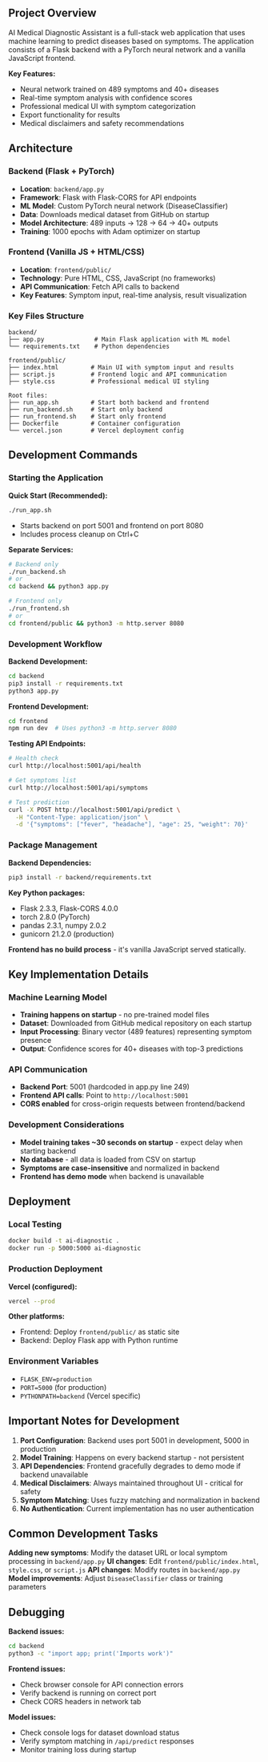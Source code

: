 ## Project Overview

AI Medical Diagnostic Assistant is a full-stack web application that uses machine learning to predict diseases based on symptoms. The application consists of a Flask backend with a PyTorch neural network and a vanilla JavaScript frontend.

**Key Features:**
- Neural network trained on 489 symptoms and 40+ diseases
- Real-time symptom analysis with confidence scores
- Professional medical UI with symptom categorization
- Export functionality for results
- Medical disclaimers and safety recommendations

## Architecture

### Backend (Flask + PyTorch)
- **Location**: `backend/app.py`
- **Framework**: Flask with Flask-CORS for API endpoints
- **ML Model**: Custom PyTorch neural network (DiseaseClassifier)
- **Data**: Downloads medical dataset from GitHub on startup
- **Model Architecture**: 489 inputs → 128 → 64 → 40+ outputs
- **Training**: 1000 epochs with Adam optimizer on startup

### Frontend (Vanilla JS + HTML/CSS)
- **Location**: `frontend/public/`
- **Technology**: Pure HTML, CSS, JavaScript (no frameworks)
- **API Communication**: Fetch API calls to backend
- **Key Features**: Symptom input, real-time analysis, result visualization

### Key Files Structure
```
backend/
├── app.py              # Main Flask application with ML model
└── requirements.txt    # Python dependencies

frontend/public/
├── index.html         # Main UI with symptom input and results
├── script.js          # Frontend logic and API communication  
├── style.css          # Professional medical UI styling

Root files:
├── run_app.sh         # Start both backend and frontend
├── run_backend.sh     # Start only backend
├── run_frontend.sh    # Start only frontend
├── Dockerfile         # Container configuration
└── vercel.json        # Vercel deployment config
```

## Development Commands

### Starting the Application

**Quick Start (Recommended):**
```bash
./run_app.sh
```
- Starts backend on port 5001 and frontend on port 8080
- Includes process cleanup on Ctrl+C

**Separate Services:**
```bash
# Backend only
./run_backend.sh
# or
cd backend && python3 app.py

# Frontend only  
./run_frontend.sh
# or
cd frontend/public && python3 -m http.server 8080
```

### Development Workflow

**Backend Development:**
```bash
cd backend
pip3 install -r requirements.txt
python3 app.py
```

**Frontend Development:**
```bash
cd frontend
npm run dev  # Uses python3 -m http.server 8080
```

**Testing API Endpoints:**
```bash
# Health check
curl http://localhost:5001/api/health

# Get symptoms list
curl http://localhost:5001/api/symptoms

# Test prediction
curl -X POST http://localhost:5001/api/predict \
  -H "Content-Type: application/json" \
  -d '{"symptoms": ["fever", "headache"], "age": 25, "weight": 70}'
```

### Package Management

**Backend Dependencies:**
```bash
pip3 install -r backend/requirements.txt
```

**Key Python packages:**
- Flask 2.3.3, Flask-CORS 4.0.0
- torch 2.8.0 (PyTorch)
- pandas 2.3.1, numpy 2.0.2
- gunicorn 21.2.0 (production)

**Frontend has no build process** - it's vanilla JavaScript served statically.

## Key Implementation Details

### Machine Learning Model
- **Training happens on startup** - no pre-trained model files
- **Dataset**: Downloaded from GitHub medical repository on each startup
- **Input Processing**: Binary vector (489 features) representing symptom presence
- **Output**: Confidence scores for 40+ diseases with top-3 predictions

### API Communication
- **Backend Port**: 5001 (hardcoded in app.py line 249)
- **Frontend API calls**: Point to `http://localhost:5001`
- **CORS enabled** for cross-origin requests between frontend/backend

### Development Considerations
- **Model training takes ~30 seconds on startup** - expect delay when starting backend
- **No database** - all data is loaded from CSV on startup
- **Symptoms are case-insensitive** and normalized in backend
- **Frontend has demo mode** when backend is unavailable

## Deployment

### Local Testing
```bash
docker build -t ai-diagnostic .
docker run -p 5000:5000 ai-diagnostic
```

### Production Deployment
**Vercel (configured):**
```bash
vercel --prod
```

**Other platforms:**
- Frontend: Deploy `frontend/public/` as static site
- Backend: Deploy Flask app with Python runtime

### Environment Variables
- `FLASK_ENV=production`
- `PORT=5000` (for production)
- `PYTHONPATH=backend` (Vercel specific)

## Important Notes for Development

1. **Port Configuration**: Backend uses port 5001 in development, 5000 in production
2. **Model Training**: Happens on every backend startup - not persistent
3. **API Dependencies**: Frontend gracefully degrades to demo mode if backend unavailable
4. **Medical Disclaimers**: Always maintained throughout UI - critical for safety
5. **Symptom Matching**: Uses fuzzy matching and normalization in backend
6. **No Authentication**: Current implementation has no user authentication

## Common Development Tasks

**Adding new symptoms**: Modify the dataset URL or local symptom processing in `backend/app.py`
**UI changes**: Edit `frontend/public/index.html`, `style.css`, or `script.js`
**API changes**: Modify routes in `backend/app.py`
**Model improvements**: Adjust `DiseaseClassifier` class or training parameters

## Debugging

**Backend issues:**
```bash
cd backend
python3 -c "import app; print('Imports work')"
```

**Frontend issues:**
- Check browser console for API connection errors
- Verify backend is running on correct port
- Check CORS headers in network tab

**Model issues:**
- Check console logs for dataset download status
- Verify symptom matching in `/api/predict` responses
- Monitor training loss during startup
